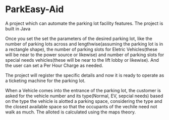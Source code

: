 # ParkEasy-Aid
A project which can automate the parking lot facility features.
The project is built in Java

Once you set the set the parameters of the desired parking lot, like the number of parking lots across and lengthwise(assuming the parking lot is in a rectangle shape), the number of parking slots for Eletric Vehicles(these will be near to the power source or likewise) and number of parking slots for special needs vehicles(these will be near to the lift lobby or likewise). And the user can set a Per Hour Charge as needed.

The project will register the specific details and now it is ready to operate as a ticketing machine for the parking lot.

When a Vehicle comes into the entrance of the parking lot, the customer is asked for the vehicle number and its type(Normal, EV, sepcial needs) based on the type the vehicle is alotted a parking space, considering the type and the closest available space so that the occupants of the vechile need not walk as much.
The alloted is calculated using the maps theory.
